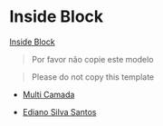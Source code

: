 # Inside Block

<a href="http://www.insideblock.com">Inside Block</a>

> Por favor não copie este modelo

> Please do not copy this template

* <a href="http://multicamada.com">Multi Camada</a>

* <a href="http://ediano.com.br">Ediano Silva Santos</a>